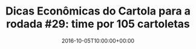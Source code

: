 ---
layout: post
title: "Dicas Econômicas do Cartola para a rodada #29: time por 105 cartoletas"
date: 2016-10-05T10:00:00+00:00
external_link: "http://globoesporte.globo.com/cartola-fc/dicas/noticia/2016/10/dicas-economicas-do-cartola-para-rodada-29-time-por-105-cartoletas.html"
categories: news globo.com
---
